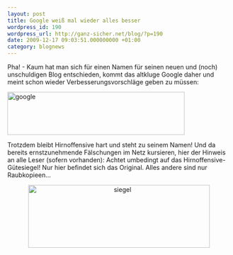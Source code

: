 ```yaml
---
layout: post
title: Google weiß mal wieder alles besser
wordpress_id: 190
wordpress_url: http://ganz-sicher.net/blog/?p=190
date: 2009-12-17 09:03:51.000000000 +01:00
category: blognews
---
```

Pha! - Kaum hat man sich für einen Namen für seinen neuen und (noch) unschuldigen Blog entschieden, kommt das altkluge Google daher und meint schon wieder Verbesserungsvorschläge geben zu müssen:

<img class="borderimg" title="google" src="{{site.url}}/wp-content/uploads/google.gif" alt="google" width="400" height="97" />

Trotzdem bleibt Hirnoffensive hart und steht zu seinem Namen! Und da bereits ernstzunehmende Fälschungen im Netz kursieren, hier der Hinweis an alle Leser (sofern vorhanden): Achtet umbedingt auf das Hirnoffensive-Gütesiegel! Nur hier befindet sich das Original. Alles andere sind nur Raubkopieen...
<p style="text-align: center;"><img class="borderimg" title="siegel" src="{{site.url}}/wp-content/uploads/siegel.png" alt="siegel" width="410" height="142" /></p>
